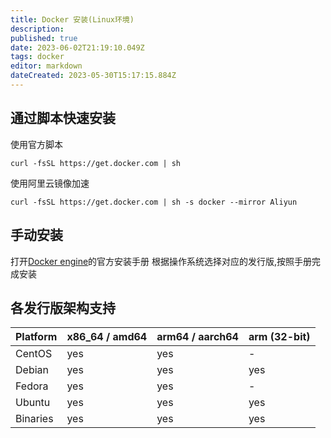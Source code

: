 ```yaml
---
title: Docker 安装(Linux环境)
description: 
published: true
date: 2023-06-02T21:19:10.049Z
tags: docker
editor: markdown
dateCreated: 2023-05-30T15:17:15.884Z
---
```


## 通过脚本快速安装
使用官方脚本
```shell
curl -fsSL https://get.docker.com | sh
```
使用阿里云镜像加速
```shell
curl -fsSL https://get.docker.com | sh -s docker --mirror Aliyun
```

## 手动安装

打开[Docker engine](https://docs.docker.com/engine/install/)的官方安装手册
根据操作系统选择对应的发行版,按照手册完成安装

## 各发行版架构支持

| Platform | x86_64 / amd64 | arm64 / aarch64 | arm (32-bit) |
| -------- | -------------- | --------------- | ------------ |
| CentOS   | yes            | yes             | -            |
| Debian   | yes            | yes             | yes          |
| Fedora   | yes            | yes             | -            |
| Ubuntu   | yes            | yes             | yes          |
| Binaries | yes            | yes             | yes          |
